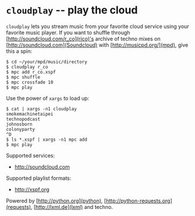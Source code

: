# `cloudplay` -- play the cloud

`cloudplay` lets you stream music from your favorite cloud service using your
favorite music player. If you want to shuffle through
[http://soundcloud.com/r_co](rico)'s archive of techno mixes on
[http://soundcloud.com](Soundcloud) with [http://musicpd.org/](mpd), give this a
spin:

    $ cd ~/your/mpd/music/directory
    $ cloudplay r_co
    $ mpc add r_co.xspf
    $ mpc shuffle
    $ mpc crossfade 10
    $ mpc play

Use the power of `xargs` to load up:

    $ cat | xargs -n1 cloudplay
    smokemachinetaipei
    technopodcast
    johnosborn
    colonyparty
    ^D
    $ ls *.xspf | xargs -n1 mpc add
    $ mpc play

Supported services:

* <http://soundcloud.com>

Supported playlist formats:

* <http://xspf.org>

Powered by [http://python.org](python), [http://python-requests.org](requests),
[http://lxml.de](lxml) and techno.
